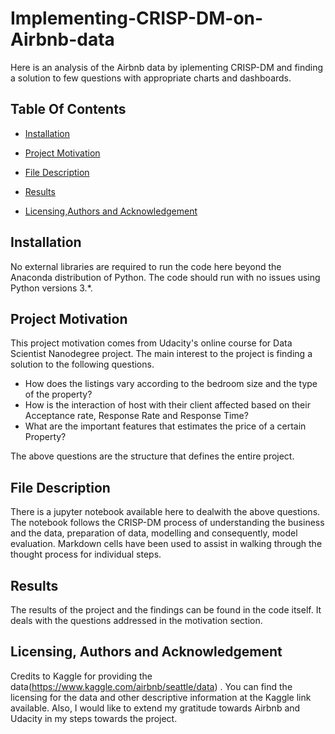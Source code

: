 # Implementing-CRISP-DM-on-Airbnb-data

Here is an analysis of the Airbnb data by iplementing CRISP-DM and finding a solution to few questions with appropriate charts and dashboards.       



## Table Of Contents  
* [Installation](#installation)  
<a name="installation"/>

* [Project Motivation](#project-motivation)  
<a name="project-motivation"/>

* [File Description](#file-description)  
<a name="file-description"/>

* [Results](#results)  
<a name="results"/>

* [Licensing,Authors and Acknowledgement](#licensing)  
<a name="licensing"/>

## Installation
No external libraries are required to run the code here beyond the Anaconda distribution of Python. The code should run with no issues using Python versions 3.*. 

## Project Motivation
This project motivation comes from Udacity's online course for Data Scientist Nanodegree project. 
The main interest to the project is finding a solution to the following questions.

* How does the listings  vary according to the bedroom size and the type of the property? 
* How is the interaction of host with their client affected based on their Acceptance rate, Response Rate and Response Time?
* What are the important features that estimates the price of a certain Property?

The above questions are the structure that defines the entire project.

## File Description
There is a jupyter notebook available here to dealwith the above questions. The notebook follows the CRISP-DM process of understanding the business and the data, preparation of data, modelling and consequently, model evaluation. Markdown cells have been used to assist in walking through the thought process for individual steps.

## Results
The results of the project and the findings can be found in the code itself. It deals with the questions addressed in the motivation section.

## Licensing, Authors and Acknowledgement
Credits to Kaggle for providing the data(https://www.kaggle.com/airbnb/seattle/data) . You can find the licensing for the data and other descriptive information at the Kaggle link available. Also, I would like to extend my gratitude towards Airbnb and Udacity in my steps towards the project.
